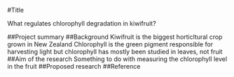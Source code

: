 #Title

What regulates chlorophyll degradation in kiwifruit?

##Project summary
##Background
Kiwifruit is the biggest horticltural crop grown in New Zealand
Chlorophyll is the green pigment responsible for harvesting light
but chlorophyll has mostly  been studied in leaves, not fruit 
##Aim of the research
Something to do with measuring the chlorophyll level in the fruit
##Proposed research
##Reference
